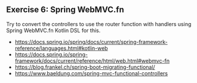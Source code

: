 ## Exercise 6: Spring WebMVC.fn

Try to convert the controllers to use the router function with handlers using Spring WebMVC.fn Kotlin DSL for this.

* https://docs.spring.io/spring/docs/current/spring-framework-reference/languages.html#kotlin-web
* https://docs.spring.io/spring-framework/docs/current/reference/html/web.html#webmvc-fn
* https://blog.frankel.ch/spring-boot-migrating-functional/
* https://www.baeldung.com/spring-mvc-functional-controllers

